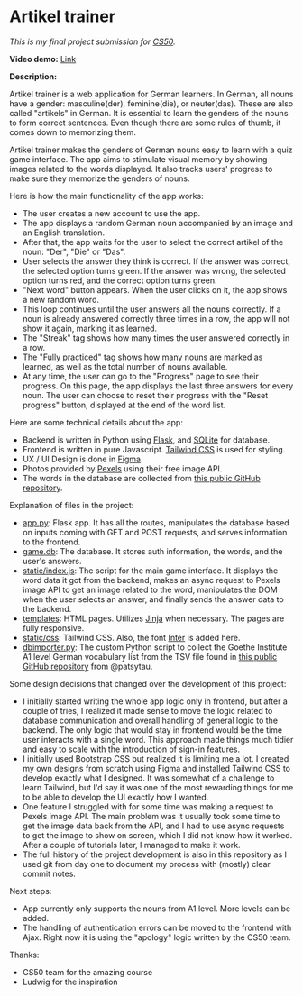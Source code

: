 # Artikel trainer
*This is my final project submission for [CS50](https://cs50.harvard.edu/x).*

**Video demo:** [Link](https://www.youtube.com/watch?v=ak5ia7yuUo8)

**Description:**

Artikel trainer is a web application for German learners. In German, all nouns have a gender: masculine(der), feminine(die), or neuter(das). These are also called "artikels" in German. It is essential to learn the genders of the nouns to form correct sentences. Even though there are some rules of thumb, it comes down to memorizing them.

Artikel trainer makes the genders of German nouns easy to learn with a quiz game interface. The app aims to stimulate visual memory by showing images related to the words displayed. It also tracks users' progress to make sure they memorize the genders of nouns.

Here is how the main functionality of the app works:
- The user creates a new account to use the app.
- The app displays a random German noun accompanied by an image and an English translation. 
- After that, the app waits for the user to select the correct artikel of the noun: "Der", "Die" or "Das".
- User selects the answer they think is correct. If the answer was correct, the selected option turns green. If the answer was wrong, the selected option turns red, and the correct option turns green.
- "Next word" button appears. When the user clicks on it, the app shows a new random word.
- This loop continues until the user answers all the nouns correctly. If a noun is already answered correctly three times in a row, the app will not show it again, marking it as learned.
- The "Streak" tag shows how many times the user answered correctly in a row.
- The "Fully practiced" tag shows how many nouns are marked as learned, as well as the total number of nouns available.
- At any time, the user can go to the "Progress" page to see their progress. On this page, the app displays the last three answers for every noun. The user can choose to reset their progress with the "Reset progress" button, displayed at the end of the word list.

Here are some technical details about the app:
- Backend is written in Python using [Flask](https://flask.palletsprojects.com/en/2.2.x/), and [SQLite](https://www.sqlite.org/index.html) for database.
- Frontend is written in pure Javascript. [Tailwind CSS](https://tailwindcss.com/) is used for styling.
- UX / UI Design is done in [Figma](https://www.figma.com/).
- Photos provided by [Pexels](https://www.pexels.com/) using their free image API.
- The words in the database are collected from [this public GitHub repository](https://github.com/patsytau/anki_german_a1_vocab).

Explanation of files in the project:
- [app.py](/app.py): Flask app. It has all the routes, manipulates the database based on inputs coming with GET and POST requests, and serves information to the frontend.
- [game.db](/game.db): The database. It stores auth information, the words, and the user's answers.
- [static/index.js](/static/index.js): The script for the main game interface. It displays the word data it got from the backend, makes an async request to Pexels image API to get an image related to the word, manipulates the DOM when the user selects an answer, and finally sends the answer data to the backend.
- [templates](/templates/): HTML pages. Utilizes [Jinja](https://jinja.palletsprojects.com/en/3.1.x/) when necessary. The pages are fully responsive.
- [static/css](static/css/): Tailwind CSS. Also, the font [Inter](https://rsms.me/inter/) is added here.
- [dbimporter.py](misc/dbimporter.py): The custom Python script to collect the Goethe Institute A1 level German vocabulary list from the TSV file found in [this public GitHub repository](https://github.com/patsytau/anki_german_a1_vocab) from @patsytau.

Some design decisions that changed over the development of this project:
- I initially started writing the whole app logic only in frontend, but after a couple of tries, I realized it made sense to move the logic related to database communication and overall handling of general logic to the backend. The only logic that would stay in frontend would be the time user interacts with a single word. This approach made things much tidier and easy to scale with the introduction of sign-in features.
- I initially used Bootstrap CSS but realized it is limiting me a lot. I created my own designs from scratch using Figma and installed Tailwind CSS to develop exactly what I designed. It was somewhat of a challenge to learn Tailwind, but I'd say it was one of the most rewarding things for me to be able to develop the UI exactly how I wanted.
- One feature I struggled with for some time was making a request to Pexels image API. The main problem was it usually took some time to get the image data back from the API, and I had to use async requests to get the image to show on screen, which I did not know how it worked. After a couple of tutorials later, I managed to make it work.
- The full history of the project development is also in this repository as I used git from day one to document my process with (mostly) clear commit notes.

Next steps:
- App currently only supports the nouns from A1 level. More levels can be added.
- The handling of authentication errors can be moved to the frontend with Ajax. Right now it is using the "apology" logic written by the CS50 team.


Thanks:
- CS50 team for the amazing course
- Ludwig for the inspiration